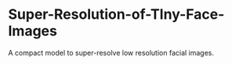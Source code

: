 # Super-Resolution-of-TIny-Face-Images
A compact model to super-resolve low resolution facial images.
